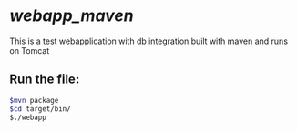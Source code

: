 # _webapp_maven_
This is a test webapplication with db integration built with maven and runs on Tomcat
## Run the file:
```bash
$mvn package
$cd target/bin/
$./webapp
```

